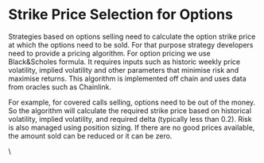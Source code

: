 # Strike Price Selection for Options

Strategies based on options selling need to calculate the option strike price at which the options need to be sold. For that purpose strategy developers need to provide a pricing algorithm. For option pricing we use Black\&Scholes formula. It requires inputs such as historic weekly price volatility, implied volatility and other parameters that minimise risk and maximise returns. This algorithm is implemented off chain and uses data from oracles such as Chainlink.

For example, for covered calls selling, options need to be out of the money. So the algorithm will calculate the required strike price based on historical volatility, implied volatility, and required delta (typically less than 0.2). Risk is also managed using position sizing. If there are no good prices available, the amount sold can be reduced or it can be zero.

\
